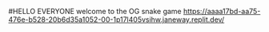 #HELLO EVERYONE
welcome to the OG snake game
https://aaaa17bd-aa75-476e-b528-20b6d35a1052-00-1p17l405vsihw.janeway.replit.dev/
